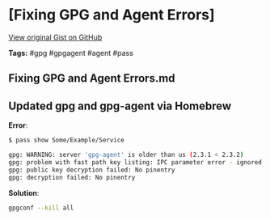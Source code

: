 # [Fixing GPG and Agent Errors] 

[View original Gist on GitHub](https://gist.github.com/Integralist/06be2e6f79e2120284c2613b4eeb260d)

**Tags:** #gpg #gpgagent #agent #pass

## Fixing GPG and Agent Errors.md

## Updated gpg and gpg-agent via Homebrew

**Error**:

```bash
$ pass show Some/Example/Service

gpg: WARNING: server 'gpg-agent' is older than us (2.3.1 < 2.3.2)
gpg: problem with fast path key listing: IPC parameter error - ignored
gpg: public key decryption failed: No pinentry
gpg: decryption failed: No pinentry
```

**Solution**:

```bash
gpgconf --kill all
```

